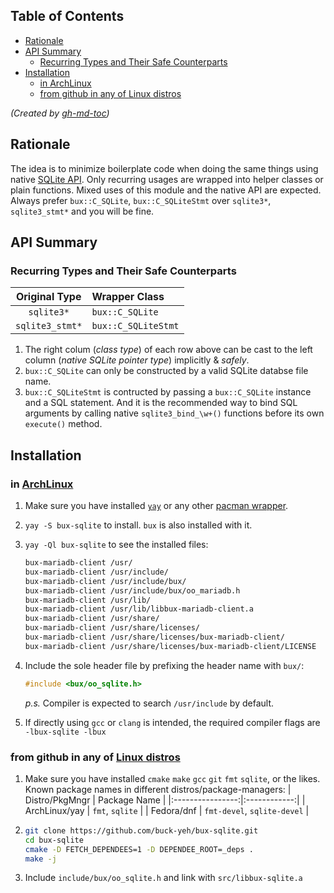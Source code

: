 
## Table of Contents

   * [Rationale](#rationale)
   * [API Summary](#api-summary)
      * [Recurring Types and Their Safe Counterparts](#recurring-types-and-their-safe-counterparts)
   * [Installation](#installation)
      * [in <a href="https://archlinux.org/" rel="nofollow">ArchLinux</a>](#in-archlinux)
      * [from github in any of <a href="https://distrowatch.com/" rel="nofollow">Linux distros</a>](#from-github-in-any-of-linux-distros)

*(Created by [gh-md-toc](https://github.com/ekalinin/github-markdown-toc))*

## Rationale

The idea is to minimize boilerplate code when doing the same things using native [SQLite API](https://www.sqlite.org/capi3ref.html). Only recurring usages are wrapped into helper classes or plain functions. Mixed uses of this module and the native API are expected. Always prefer `bux::C_SQLite`, `bux::C_SQLiteStmt` over `sqlite3*`, `sqlite3_stmt*` and you will be fine.  

## API Summary

### Recurring Types and Their Safe Counterparts

| Original Type | Wrapper Class | 
|:-------------:|:--------------|
| `sqlite3*`      |  `bux::C_SQLite` |
| `sqlite3_stmt*` |  `bux::C_SQLiteStmt` |

1. The right colum (_class type_) of each row above can be cast to the left column (_native SQLite pointer type_) implicitly & _safely_.
2. `bux::C_SQLite` can only be constructed by a valid SQLite databse file name.
3. `bux::C_SQLiteStmt` is contructed by passing a `bux::C_SQLite` instance and a SQL statement. And it is the recommended way to bind SQL arguments by calling native `sqlite3_bind_\w+()` functions before its own `execute()` method.

## Installation

### in [ArchLinux](https://archlinux.org/)

1. Make sure you have installed [`yay`](https://aur.archlinux.org/packages/yay/) or any other [pacman wrapper](https://wiki.archlinux.org/index.php/AUR_helpers).
2. `yay -S bux-sqlite` to install. `bux` is also installed with it.
3. `yay -Ql bux-sqlite` to see the installed files:

   ~~~bash
   bux-mariadb-client /usr/
   bux-mariadb-client /usr/include/
   bux-mariadb-client /usr/include/bux/
   bux-mariadb-client /usr/include/bux/oo_mariadb.h
   bux-mariadb-client /usr/lib/
   bux-mariadb-client /usr/lib/libbux-mariadb-client.a
   bux-mariadb-client /usr/share/
   bux-mariadb-client /usr/share/licenses/
   bux-mariadb-client /usr/share/licenses/bux-mariadb-client/
   bux-mariadb-client /usr/share/licenses/bux-mariadb-client/LICENSE
   ~~~

4. Include the sole header file by prefixing the header name with `bux/`:

   ~~~c++
   #include <bux/oo_sqlite.h>
   ~~~

   *p.s.* Compiler is expected to search `/usr/include` by default.
5. If directly using `gcc` or `clang` is intended, the required compiler flags are `-lbux-sqlite -lbux`

### from github in any of [Linux distros](https://distrowatch.com/)

1. Make sure you have installed `cmake` `make` `gcc` `git` `fmt` `sqlite`, or the likes. Known package names in different distros/package-managers:
   | Distro/PkgMngr | Package Name |
   |:----------------:|:------------:|
   | ArchLinux/yay | `fmt`, `sqlite` |
   | Fedora/dnf | `fmt-devel`, `sqlite-devel` |

2. ~~~bash
   git clone https://github.com/buck-yeh/bux-sqlite.git
   cd bux-sqlite
   cmake -D FETCH_DEPENDEES=1 -D DEPENDEE_ROOT=_deps .
   make -j
   ~~~

3. Include `include/bux/oo_sqlite.h` and link with `src/libbux-sqlite.a`

